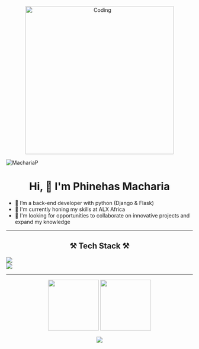 <div align ="center"><img alt="Coding" width="400" src="https://cdn.dribbble.com/users/1162077/screenshots/3848914/programmer.gif">
<p align="left"> <img src="https://komarev.com/ghpvc/?username=MachariaP&label=Profile%20views&color=0e75b6&style=flat" alt="MachariaP" /> </p>
</div>

<div>
<h1 align="center">Hi, 👋 I'm Phinehas Macharia</h1>
</div>
<div>

-   👀 I’m a back-end developer with python (Django & Flask)
-   🌱 I'm currently honing my skills at ALX Africa
-   💞️ I'm looking for opportunities to collaborate on innovative projects and expand my knowledge
</div>
<hr/>






<div>
<h2 align="center">⚒️ Tech Stack ⚒️</h2>
  <div>
  <img align="center" src="https://skillicons.dev/icons?i=c,typescript,python,js,css,react,html,bootstrap,express,django,flask," />
  </div>
<div>
  <img align="center" src="https://skillicons.dev/icons?i=nginx,mongodb,sqlite,mysql,postgres,redis,bash,linux,git,docker,postman" />
  </div>
 </div>
</div>
<hr />

<div style="text-align: center;">

<div>  <img height="137px" src="https://github-readme-stats.vercel.app/api?username=machariaP&hide_title=true&hide_border=true&show_icons=true&include_all_commits=true&count_private=true&line_height=21&text_color=000&icon_color=000&bg_color=0,ea6161,ffc64d,fffc4d,52fa5a&theme=graywhite" />
  <img height="137px" src="https://github-readme-stats.vercel.app/api/top-langs/?username=machariaP&hide=html&hide_title=true&hide_border=true&layout=compact&langs_count=6&exclude_repo=comp426,Redventures-Movie-Quotes&text_color=000&icon_color=fff&bg_color=0,52fa5a,4dfcff,c64dff&theme=graywhite" />
</div>


[![](https://camo.githubusercontent.com/8ef11aec3af78b8253ef80d07fde088ac1595ce4837d8499743aa0f6047f77b7/68747470733a2f2f6769746875622d726561646d652d73747265616b2d73746174732e6865726f6b756170702e636f6d2f3f757365723d4d6163686172696150267468656d653d6461726b26686964655f626f726465723d66616c7365)](https://camo.githubusercontent.com/8ef11aec3af78b8253ef80d07fde088ac1595ce4837d8499743aa0f6047f77b7/68747470733a2f2f6769746875622d726561646d652d73747265616b2d73746174732e6865726f6b756170702e636f6d2f3f757365723d4d6163686172696150267468656d653d6461726b26686964655f626f726465723d66616c7365)


</div>



